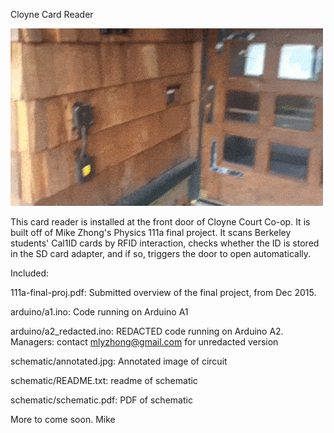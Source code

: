 Cloyne Card Reader

![](https://raw.githubusercontent.com/cloyne/card-reader/2ec182e2cbadf19627a07463ca8bdf002e277375/media/frontdoor_open.gif)

This card reader is installed at the front door of Cloyne Court Co-op. It is built off of Mike Zhong's Physics 111a final project. It scans Berkeley students' Cal1ID cards by RFID interaction, checks whether the ID is stored in the SD card adapter, and if so, triggers the door to open automatically. 

Included:

111a-final-proj.pdf:  Submitted overview of the final project, from Dec 2015.

arduino/a1.ino:   Code running on Arduino A1

arduino/a2_redacted.ino:   REDACTED code running on Arduino A2. Managers: contact mlyzhong@gmail.com for unredacted version

schematic/annotated.jpg:   Annotated image of circuit

schematic/README.txt:   readme of schematic

schematic/schematic.pdf:   PDF of schematic

More to come soon.
Mike
